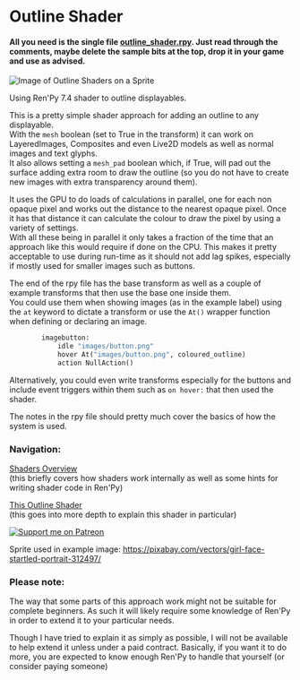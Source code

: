 # Outline Shader

#### All you need is the single file [outline_shader.rpy](https://github.com/RenpyRemix/outline-shader/blob/main/game/outline_shader.rpy). Just read through the comments, maybe delete the sample bits at the top, drop it in your game and use as advised.


![Image of Outline Shaders on a Sprite](explain_images/outlines.gif?raw=true "Thanks to:
Pixabay for the girl image (link at end)")


Using Ren'Py 7.4 shader to outline displayables.

This is a pretty simple shader approach for adding an outline to any displayable.  
With the `mesh` boolean (set to True in the transform) it can work on LayeredImages, Composites and even Live2D models as well as normal images and text glyphs.  
It also allows setting a `mesh_pad` boolean which, if True, will pad out the surface adding extra room to draw the outline (so you do not have to create new images with extra transparency around them).  

It uses the GPU to do loads of calculations in parallel, one for each non opaque pixel and works out the distance to the nearest opaque pixel. Once it has that distance it can calculate the colour to draw the pixel by using a variety of settings.  
With all these being in parallel it only takes a fraction of the time that an approach like this would require if done on the CPU. This makes it pretty acceptable to use during run-time as it should not add lag spikes, especially if mostly used for smaller images such as buttons.  

The end of the rpy file has the base transform as well as a couple of example transforms that then use the base one inside them.  
You could use them when showing images (as in the example label) using the `at` keyword to dictate a transform or use the `At()` wrapper function when defining or declaring an image.
```py
        imagebutton:
            idle "images/button.png"
            hover At("images/button.png", coloured_outline)
            action NullAction()
```
Alternatively, you could even write transforms especially for the buttons and include event triggers within them such as `on hover:` that then used the shader.
    
The notes in the rpy file should pretty much cover the basics of how the system is used.

### Navigation:

[Shaders Overview](https://github.com/RenpyRemix/outline-shader/blob/main/shader_overview.md)  
(this briefly covers how shaders work internally as well as some hints for writing shader code in Ren'Py)

[This Outline Shader](https://github.com/RenpyRemix/outline-shader/blob/main/outline_overview.md)  
(this goes into more depth to explain this shader in particular)


[![Support me on Patreon](https://c5.patreon.com/external/logo/become_a_patron_button.png)](https://www.patreon.com/bePatron?u=19978585)


Sprite used in example image: https://pixabay.com/vectors/girl-face-startled-portrait-312497/

### Please note:

The way that some parts of this approach work might not be suitable for complete beginners. As such it will likely require some knowledge of Ren'Py in order to extend it to your particular needs. 

Though I have tried to explain it as simply as possible, I will not be available to help extend it unless under a paid contract.
Basically, if you want it to do more, you are expected to know enough Ren'Py to handle that yourself (or consider paying someone)
